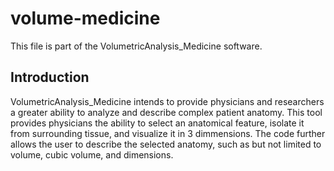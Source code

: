 # volume-medicine

This file is part of the VolumetricAnalysis_Medicine software.

## Introduction

VolumetricAnalysis_Medicine intends to provide physicians and researchers a greater ability to analyze and describe complex patient anatomy. This tool provides physicians the ability to select an anatomical feature, isolate it from surrounding tissue, and visualize it in 3 dimmensions. The code further allows the user to describe the selected anatomy, such as but not limited to volume, cubic volume, and dimensions.
